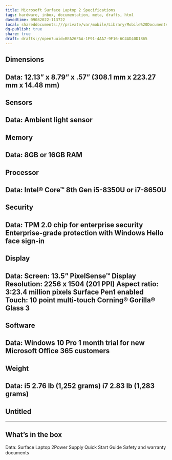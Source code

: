 ```yaml
---
title: Microsoft Surface Laptop 2 Specifications
tags: hardware, inbox, documentation, meta, drafts, html
davodtime: 09082022-113722
local: shareddocuments:///private/var/mobile/Library/Mobile%20Documents/iCloud~md~obsidian/Documents/OBSHIDDIAN/drafts/BEA26FAA-1F91-4AA7-9F16-6C4AD40D1865.md
dg-publish: true
share: true
draft: drafts://open?uuid=BEA26FAA-1F91-4AA7-9F16-6C4AD40D1865
---
```

## Dimensions

Data: 12.13” x 8.79” x .57” (308.1 mm x 223.27 mm x 14.48 mm)
---
## Sensors

Data: Ambient light sensor
---
## Memory

Data: 8GB or 16GB RAM
---
## Processor

Data: Intel® Core™ 8th Gen i5-8350U or i7-8650U
---
## Security

Data: TPM 2.0 chip for enterprise security
Enterprise-grade protection with Windows Hello face sign-in
---
## Display

Data: Screen: 13.5” PixelSense™ Display
Resolution: 2256 x 1504 (201 PPI)
Aspect ratio: 3:23.4 million pixels
Surface Pen1 enabled
Touch: 10 point multi-touch
Corning® Gorilla® Glass 3
---
## Software

Data: Windows 10 Pro
1 month trial for new Microsoft Office 365 customers
---
## Weight

Data: i5 2.76 lb (1,252 grams)
i7 2.83 lb (1,283 grams)
---
## Untitled
---
## What’s in the box

Data: Surface Laptop 2Power Supply
Quick Start Guide
Safety and warranty documents